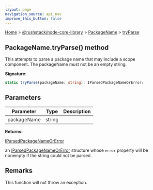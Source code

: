 ```yaml
---
layout: page
navigation_source: api_nav
improve_this_button: false
---
```



[Home](./index.md) &gt; [@rushstack/node-core-library](./node-core-library.md) &gt; [PackageName](./node-core-library.packagename.md) &gt; [tryParse](./node-core-library.packagename.tryparse.md)

## PackageName.tryParse() method

This attempts to parse a package name that may include a scope component. The packageName must not be an empty string.

<b>Signature:</b>

```typescript
static tryParse(packageName: string): IParsedPackageNameOrError;
```

## Parameters

|  Parameter | Type | Description |
|  --- | --- | --- |
|  packageName | string |  |

<b>Returns:</b>

[IParsedPackageNameOrError](./node-core-library.iparsedpackagenameorerror.md)

an [IParsedPackageNameOrError](./node-core-library.iparsedpackagenameorerror.md) structure whose `error` property will be nonempty if the string could not be parsed.

## Remarks

This function will not throw an exception.
